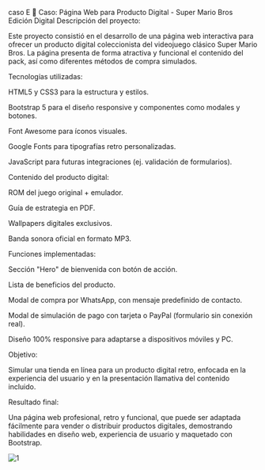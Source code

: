 caso E 
📝 Caso: Página Web para Producto Digital - Super Mario Bros Edición Digital
Descripción del proyecto:

Este proyecto consistió en el desarrollo de una página web interactiva para ofrecer un producto digital coleccionista del videojuego clásico Super Mario Bros. La página presenta de forma atractiva y funcional el contenido del pack, así como diferentes métodos de compra simulados.

Tecnologías utilizadas:

HTML5 y CSS3 para la estructura y estilos.

Bootstrap 5 para el diseño responsive y componentes como modales y botones.

Font Awesome para íconos visuales.

Google Fonts para tipografías retro personalizadas.

JavaScript para futuras integraciones (ej. validación de formularios).

Contenido del producto digital:

ROM del juego original + emulador.

Guía de estrategia en PDF.

Wallpapers digitales exclusivos.

Banda sonora oficial en formato MP3.

Funciones implementadas:

Sección "Hero" de bienvenida con botón de acción.

Lista de beneficios del producto.

Modal de compra por WhatsApp, con mensaje predefinido de contacto.

Modal de simulación de pago con tarjeta o PayPal (formulario sin conexión real).

Diseño 100% responsive para adaptarse a dispositivos móviles y PC.

Objetivo:

Simular una tienda en línea para un producto digital retro, enfocada en la experiencia del usuario y en la presentación llamativa del contenido incluido.

Resultado final:

Una página web profesional, retro y funcional, que puede ser adaptada fácilmente para vender o distribuir productos digitales, demostrando habilidades en diseño web, experiencia de usuario y maquetado con Bootstrap.

![1](https://github.com/user-attachments/assets/d92b381e-3b64-4fe6-9449-a88f503fae7c)
